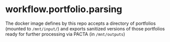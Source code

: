 # workflow.portfolio.parsing

The docker image defines by this repo accepts a directory of portfolios (mounted to `/mnt/input/`) and exports sanitized versions of those portfolios ready for further processing via PACTA (in `/mnt/outputs`)
